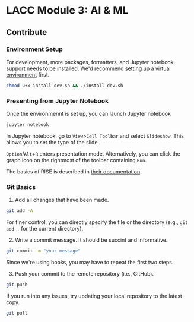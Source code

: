 # LACC Module 3: AI & ML

## Contribute

### Environment Setup

For development, more packages, formatters, and Jupyter notebook support needs
to be installed. We'd recommend
[setting up a virtual environment](https://docs.python.org/3/library/venv.html)
first.

```bash
chmod u+x install-dev.sh && ./install-dev.sh
```

### Presenting from Jupyter Notebook

Once the environmennt is set up, you can launch Jupyter notebook

```bash
jupyter notebook
```

In Jupyter notebook, go to `View`>`Cell Toolbar` and select `Slideshow`. This
allows you to set the type of the slide.

`Option`/`Alt`+`R` enters presentation mode. Alternatively, you can click the
graph icon on the rightmost of the toolbar containing `Run`.

The basics of RISE is described in
[their documentation](https://rise.readthedocs.io/en/stable/usage.html).

### Git Basics

1. Add all changes that have been made.

```bash
git add -A
```

For finer control, you can directly specify the file or the directory (e.g.,
`git add .` for the current directory).

2. Write a commit message. It should be succint and informative.

```bash
git commit -m "your message"
```

Since we're using hooks, you may have to repeat the first two steps.

3. Push your commit to the remote repository (i.e., GitHub).

```bash
git push
```

If you run into any issues, try updating your local repository to the latest
copy.

```bash
git pull
```
